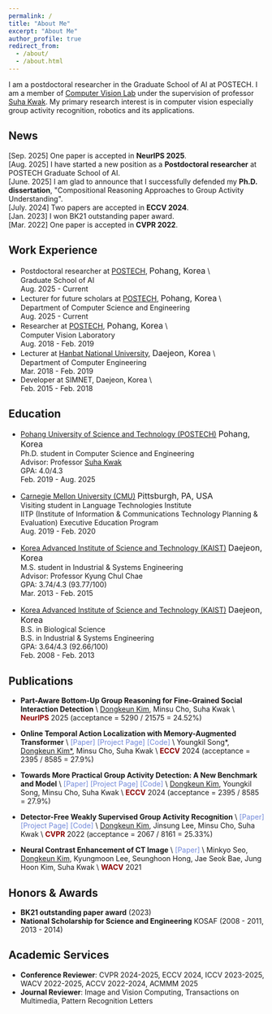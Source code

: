 ```yaml
---
permalink: /
title: "About Me"
excerpt: "About Me"
author_profile: true
redirect_from: 
  - /about/
  - /about.html
---
```


I am a postdoctoral researcher in the Graduate School of AI at POSTECH. 
I am a member of [Computer Vision Lab](https://cvlab.postech.ac.kr) 
under the supervision of professor [Suha Kwak](http://cvlab.postech.ac.kr/~suhakwak).
My primary research interest is in computer vision especially group activity recognition, robotics and its applications. 

## News
[Sep. 2025] One paper is accepted in **NeurIPS 2025**. \
[Aug. 2025] I have started a new position as a **Postdoctoral researcher** at POSTECH Graduate School of AI. \
[June. 2025] I am glad to announce that I successfully defended my **Ph.D. dissertation**, "Compositional Reasoning Approaches to Group Activity Understanding". \
[July. 2024] Two papers are accepted in **ECCV 2024**. \
[Jan. 2023] I won BK21 outstanding paper award. \
[Mar. 2022] One paper is accepted in **CVPR 2022**.


## Work Experience
- Postdoctoral researcher at [POSTECH](https://postech.ac.kr), <font size="3">Pohang, Korea</font> \\
  <br> Graduate School of AI
  <br> Aug. 2025 - Current
- Lecturer for future scholars at [POSTECH](https://postech.ac.kr), <font size="3">Pohang, Korea</font> \\
  <br> Department of Computer Science and Engineering
  <br> Aug. 2025 - Current
- Researcher at [POSTECH](https://postech.ac.kr), <font size="3">Pohang, Korea</font> \\
  <br> Computer Vision Laboratory
  <br> Aug. 2018 - Feb. 2019
- Lecturer at [Hanbat National University](https://hanbat.ac.kr), <font size="3">Daejeon, Korea</font> \\
  <br> Department of Computer Engineering
  <br> Mar. 2018 - Feb. 2019
- Developer at SIMNET, Daejeon, Korea \\
  <br> Feb. 2015 - Feb. 2018

## Education
- [Pohang University of Science and Technology (POSTECH)](https://postech.ac.kr) <font size="3">Pohang, Korea</font>
<br> Ph.D. student in Computer Science and Engineering
<br> Advisor: Professor <a href="https://cvlab.postech.ac.kr/~suhakwak">Suha Kwak</a>
<br> GPA: 4.0/4.3
<br> Feb. 2019 - Aug. 2025

- [Carnegie Mellon University (CMU)](https://www.cmu.edu/) <font size="3">Pittsburgh, PA, USA</font>
<br> Visiting student in Language Technologies Institute
<br> IITP (Institute of Information & Communications Technology Planning & Evaluation) Executive Education Program
<br> Aug. 2019 - Feb. 2020


- [Korea Advanced Institute of Science and Technology (KAIST)](https://www.kaist.ac.kr/en/) <font size="3">Daejeon, Korea</font>
<br> M.S. student in Industrial & Systems Engineering 
<br> Advisor: Professor Kyung Chul Chae 
<br> GPA: 3.74/4.3 (93.77/100)
<br> Mar. 2013 - Feb. 2015


- [Korea Advanced Institute of Science and Technology (KAIST)](https://www.kaist.ac.kr/en/) <font size="3">Daejeon, Korea</font>
<br> B.S. in Biological Science 
<br> B.S. in Industrial & Systems Engineering 
<br> GPA: 3.64/4.3 (92.66/100)
<br> Feb. 2008 - Feb. 2013

## Publications
- **Part-Aware Bottom-Up Group Reasoning for Fine-Grained Social Interaction Detection** \\
<u>Dongkeun Kim</u>, Minsu Cho, Suha Kwak \\
<span style="color:darkred">**NeurIPS**</span> 2025 (acceptance = 5290 / 21575 = 24.52%) 

- **Online Temporal Action Localization with Memory-Augmented Transformer** \\
<a href="https://arxiv.org/abs/2408.02957" style="color: #7289da; text-decoration: none;">[Paper]</a>
<a href="https://cvlab.postech.ac.kr/research/MATR/" style="color: #7289da; text-decoration: none;">[Project Page]</a>
<a href="https://github.com/skhcjh231/MATR_codebase" style="color: #7289da; text-decoration: none;">[Code]</a> \\
Youngkil Song*, <u>Dongkeun Kim*</u>, Minsu Cho, Suha Kwak \\
<span style="color:darkred">**ECCV**</span> 2024 (acceptance = 2395 / 8585 = 27.9%) 

- **Towards More Practical Group Activity Detection: A New Benchmark and Model** \\
<a href="https://arxiv.org/abs/2312.02878" style="color: #7289da; text-decoration: none;">[Paper]</a>
<a href="https://dk-kim.github.io/CAFE" style="color: #7289da; text-decoration: none;">[Project Page]</a>
<a href="https://github.com/dk-kim/CAFE_codebase" style="color: #7289da; text-decoration: none;">[Code]</a> \\
<u>Dongkeun Kim</u>, Youngkil Song, Minsu Cho, Suha Kwak \\
<span style="color:darkred">**ECCV**</span> 2024 (acceptance = 2395 / 8585 = 27.9%) 

- **Detector-Free Weakly Supervised Group Activity Recognition** \\
<a href="https://arxiv.org/abs/2204.02139" style="color: #7289da; text-decoration: none;">[Paper]</a>
<a href="https://cvlab.postech.ac.kr/research/DFWSGAR" style="color: #7289da; text-decoration: none;">[Project Page]</a>
<a href="https://github.com/dk-kim/DFWSGAR" style="color: #7289da; text-decoration: none;">[Code]</a> \\
<u>Dongkeun Kim</u>, Jinsung Lee, Minsu Cho, Suha Kwak \\
<span style="color:darkred">**CVPR**</span> 2022 (acceptance = 2067 / 8161 = 25.33%) 

- **Neural Contrast Enhancement of CT Image** \\
<a href="https://openaccess.thecvf.com/content/WACV2021/papers/Seo_Neural_Contrast_Enhancement_of_CT_Image_WACV_2021_paper.pdf" style="color: #7289da; text-decoration: none;">[Paper]</a> \\
Minkyo Seo, <u>Dongkeun Kim</u>, Kyungmoon Lee, Seunghoon Hong, Jae Seok Bae, Jung Hoon Kim, Suha Kwak \\
<span style="color:darkred">**WACV**</span> 2021


## Honors & Awards
- **BK21 outstanding paper award** (2023)
- **National Scholarship for Science and Engineering** KOSAF (2008 - 2011, 2013 - 2014)


## Academic Services
- **Conference Reviewer**: CVPR 2024-2025, ECCV 2024, ICCV 2023-2025, WACV 2022-2025, ACCV 2022-2024, ACMMM 2025
- **Journal Reviewer**: Image and Vision Computing, Transactions on Multimedia, Pattern Recognition Letters







